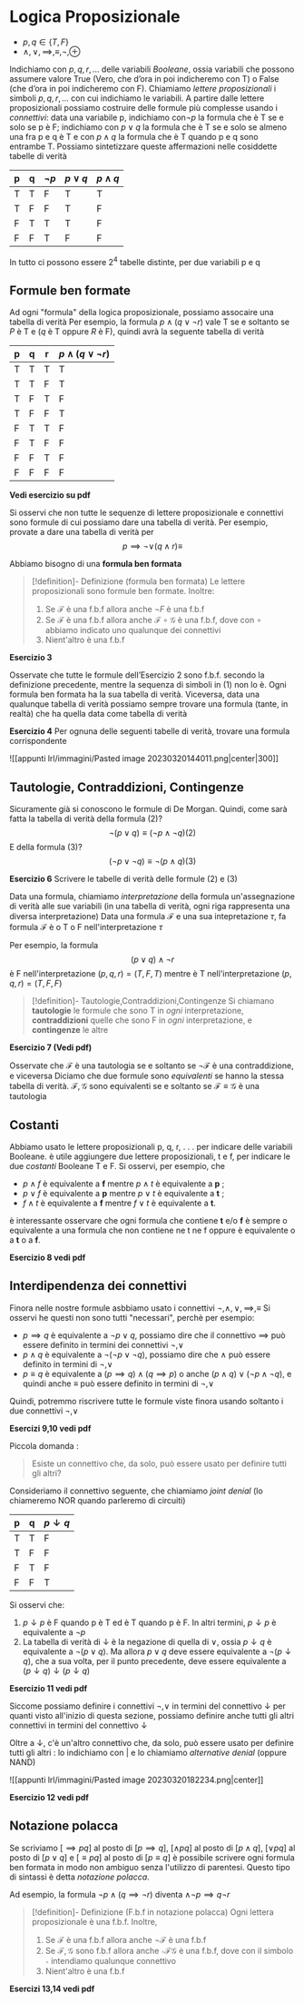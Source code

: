 
# Logica Proposizionale

- $p,q\in\{T,F\}$
- $\land,\lor,\implies,\equiv,\neg,\oplus$

Indichiamo con $p, q, r, . . .$ delle variabili _Booleane_, ossia variabili che possono assumere valore True (Vero, che d’ora in poi indicheremo con T) o False (che d’ora in poi indicheremo con F). 
Chiamiamo _lettere proposizionali_ i simboli $p, q, r, . . .$ con cui indichiamo le variabili.
A partire dalle lettere proposizionali possiamo costruire delle formule più complesse usando i _connettivi_: data una variabile p, indichiamo con$\neg p$  la formula che è T se e solo se p è F; indichiamo con $p\lor q$ la formula che è T se e solo se almeno una fra p e q è T e con $p\land q$ la formula che è T quando p e q sono entrambe T. Possiamo sintetizzare queste affermazioni nelle cosiddette tabelle di verità

| p   | q   | $\neg p$ | $p\lor q$ | $p\land q$ |
| --- | --- | -------- | --------- | ---------- |
| T   | T   | F        | T         | T          |
| T   | F   | F        | T         | F          |
| F   | T   | T        | T         | F          |
| F   | F   | T        | F         | F          |

In tutto ci possono essere $2^4$ tabelle distinte, per due variabili p e q

## Formule ben formate

Ad ogni "formula" della logica proposizionale, possiamo assocaire una tabella di verità
Per esempio, la formula $p\land (q\lor\neg r)$ vale T se e soltanto se $P$ è T e ($q$ è T oppure $R$ è F), quindi avrà la seguente tabella di verità

| p   | q   | r   | $p\land(q\lor\neg r)$ |
| --- | --- | --- | --------------------- |
| T   | T   | T   | T                     |
| T   | T   | F   | T                     |
| T   | F   | T   | F                     |
| T   | F   | F   | T                     |
| F   | T   | T   | F                     |
| F   | T   | F   | F                     |
| F   | F   | T   | F                     |
| F   | F   | F   | F                     |

**Vedi esercizio su pdf**

Si osservi che non tutte le sequenze di lettere proposizionale e connettivi sono formule di cui possiamo dare una tabella di verità.
Per esempio, provate a dare una tabella di verità per 
$$p\implies\neg\lor(q\land r)\equiv$$

Abbiamo bisogno di una **formula ben formata**

>[!definition]- Definizione (formula ben formata)
>Le lettere proposizionali sono formule ben formate.
>Inoltre:
>1. Se $\mathcal F$ è una f.b.f allora anche $\neg F$ è una f.b.f
>2. Se $\mathcal F$ è una f.b.f allora anche $\mathcal F\circ\mathcal G$ è una f.b.f, dove con $\circ$ abbiamo indicato uno qualunque dei connettivi
>3. Nient'altro è una f.b.f

**Esercizio 3**

Osservate che tutte le formule dell’Esercizio 2 sono f.b.f. secondo la definizione precedente, mentre la sequenza di simboli in (1) non lo è. Ogni formula ben formata ha la sua tabella di verità. Viceversa, data una qualunque tabella di verità possiamo sempre trovare una formula (tante, in realtà) che ha quella data come tabella di verità

**Esercizio 4**
Per ognuna delle seguenti tabelle di verità, trovare una formula corrispondente

![[appunti lrl/immagini/Pasted image 20230320144011.png|center|300]]

## Tautologie, Contraddizioni, Contingenze

Sicuramente già si conoscono le formule di De Morgan. 
Quindi, come sarà fatta la tabella di verità della formula (2)?
$$\neg(p\lor q)\equiv(\neg p\land\neg q) (2)$$
E della formula (3)?
$$(\neg p\lor\neg q)\equiv\neg(p\land q)(3)$$

**Esercizio 6** Scrivere le tabelle di verità delle formule (2) e (3)

Data una formula, chiamiamo _interpretazione_ della formula un'assegnazione di verità alle sue variabili (in una tabella di verità, ogni riga rappresenta una diversa interpretazione)
Data una formula $\mathcal F$ e una sua intepretazione $\tau$, fa formula $\mathcal F$ è o T o F nell'interpretazione $\tau$

Per esempio, la formula 
$$(p\lor q)\land\neg r$$
è F nell'interpretazione $(p,q,r)=(T,F,T)$ mentre è T nell'interpretazione $(p,q,r)=(T,F,F)$

>[!definition]- Tautologie,Contraddizioni,Contingenze
>Si chiamano **tautologie** le formule che sono T in _ogni_ interpretazione, **contraddizioni** quelle che sono F in _ogni_ interpretazione, e **contingenze** le altre

**Esercizio 7 (Vedi pdf)**

Osservate che $\mathcal F$ è una tautologia se e soltanto se $\neg\mathcal F$ è una contraddizione, e viceversa
Diciamo che due formule sono _equivalenti_ se hanno la stessa tabella di verità.
$\mathcal F,\mathcal G$ sono equivalenti se e soltanto se $\mathcal F\equiv\mathcal G$ è una tautologia

## Costanti

Abbiamo usato le lettere proposizionali p, q, r, . . . per indicare delle variabili Booleane.
è utile aggiungere due lettere proposizionali, t e f, per indicare le due _costanti_ Booleane T e F. Si osservi, per esempio, che 
- $p\land f$ è equivalente a **f** mentre $p\land t$ è equivalente a **p** ;
- $p\lor f$ è equivalente a **p** mentre $p\lor t$ è equivalente a **t** ; 
- $f\land t$ è equivalente a **f** mentre $f\lor t$ è equivalente a **t**.

è interessante osservare che ogni formula che contiene **t** e/o **f** è sempre o equivalente a una formula che non contiene ne t ne f oppure è equivalente o a **t** o a **f**.

**Esercizio 8 vedi pdf**

## Interdipendenza dei connettivi

Finora nelle nostre formule asbbiamo usato i connettivi $\neg,\land,\lor,\implies,\equiv$ 
Si osservi he questi non sono tutti "necessari", perchè per esempio:

- $p\implies q$ è equivalente a $\neg p\lor q$, possiamo dire che il connettivo $\implies$ può essere definito in termini dei connettivi $\neg,\lor$
- $p\land q$ è equivalente a $\neg(\neg p\lor\neg q)$, possiamo dire che $\land$ può essere definito in termini di $\neg,\lor$
- $p\equiv q$ è equivalente a $(p\implies q)\land(q\implies p)$ o anche $(p\land q)\lor(\neg p\land\neg q)$, e quindi anche $\equiv$ può essere definito in termini di $\neg,\lor$

Quindi, potremmo riscrivere tutte le formule viste finora usando soltanto i due connettivi $\neg,\lor$

**Esercizi 9,10 vedi pdf**

Piccola domanda : 
> Esiste un connettivo che, da solo, può essere usato per definire tutti gli altri?

Consideriamo il connettivo seguente, che chiamiamo _joint denial_ (lo chiameremo NOR quando parleremo di circuiti)

| p   | q   | $p\downarrow q$ |
| --- | --- | --------------- |
| T   | T   | F               |
| T   | F   | F               |
| F   | T   | F               |
| F   | F   | T               |

Si osservi che:

1. $p\downarrow p$ è F quando p è T ed è T quando p è F. In altri termini, $p\downarrow p$ è equivalente a $\neg p$
2. La tabella di verità di $\downarrow$ è la negazione di quella di $\lor$, ossia $p\downarrow q$ è equivalente a $\neg(p\lor q)$. Ma allora $p\lor q$ deve essere equivalente a $\neg(p\downarrow q)$, che a sua volta, per il punto precedente, deve essere equivalente a $(p\downarrow q)\downarrow(p\downarrow q)$ 

**Esercizio 11 vedi pdf**

Siccome possiamo definire i connettivi $\neg,\lor$ in termini del connettivo $\downarrow$ per quanti visto all'inizio di questa sezione, possiamo definire anche tutti gli altri connettivi in termini del connettivo $\downarrow$ 

Oltre a $\downarrow$, c'è un'altro connettivo che, da solo, può essere usato per definire tutti gli altri : lo indichiamo con $|$ e lo chiamiamo _alternative denial_ (oppure NAND)

![[appunti lrl/immagini/Pasted image 20230320182234.png|center]]

**Esercizio 12 vedi pdf**

## Notazione polacca

Se scriviamo $[\implies pq]$ al posto di $[p\implies q]$, $[\land pq]$ al posto di $[p\land q]$, $[\lor pq]$ al posto di $[p\lor q]$ e $[\equiv pq]$ al posto di $[p\equiv q]$ è possibile scrivere ogni formula ben formata in modo non ambiguo senza l'utilizzo di parentesi. 
Questo tipo di sintassi è detta _notazione polacca_.

Ad esempio, la formula $\neg p\land(q\implies\neg r)$ diventa $\land\neg p\implies q\neg r$ 

>[!definition]- Definizione (F.b.f in notazione polacca)
>Ogni lettera proposizionale è una f.b.f. Inoltre,
>1. Se $\mathcal F$ è una f.b.f allora anche $\neg\mathcal F$ è una f.b.f
>2. Se $\mathcal F,\mathcal G$ sono f.b.f allora anche $\circ\mathcal F\mathcal G$ è una f.b.f, dove con il simbolo $\circ$ intendiamo qualunque connettivo
>3. Nient'altro è una f.b.f

**Esercizi 13,14 vedi pdf**
